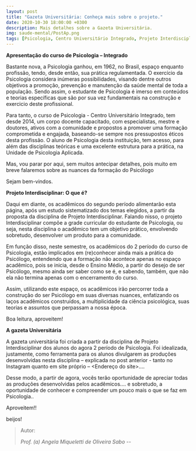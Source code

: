 ```yaml
---
layout: post
title: "Gazeta Universitária: Conheça mais sobre o projeto."
date: 2020-10-30 18:00:00 +0300
description: Mais detalhes sobre a Gazeta Universitária.
img: saude-mental/PostAp.png 
tags: [Psicologia, Centro Universitário Integrado, Projeto Interdisciplinar, Psicólogo, Universidade] 
---
```

**Apresentação do curso de Psicologia – Integrado**

Bastante nova, a Psicologia ganhou, em 1962, no Brasil, espaço enquanto profissão, tendo, desde então, sua prática regulamentada. O exercício da Psicologia considera inúmeras possibilidades, visando dentre outros objetivos a promoção, prevenção e manutenção da saúde mental de toda a população. Sendo assim, o estudante de Psicologia é imerso em conteúdos e teorias específicas que são por sua vez  fundamentais  na construção e exercicio deste profissional.

Para tanto, o curso de Psicologia - Centro Universitário Integrado, tem desde 2014, um corpo docente capacitado, com especialistas, mestre e doutores, ativos com a comunidade e propostos a promover uma formação comprometida e engajada, baseando-se sempre nos pressupostos éticos desta profissão. O aluno de Psicologia desta instituição, tem acesso, para além das disciplinas teóricas e uma excelente estrutura para a prática, na Unidade de Psicologia Aplicada.

Mas, vou parar por aqui, sem muitos antecipar detalhes, pois muito em breve falaremos sobre as nuances  da formação do Psicólogo

Sejam bem-vindos.


**Projeto Interdisciplinar: O que é?**

 Daqui em diante, os acadêmicos do segundo período alimentarão esta página, após um estudo sistematizado dos temas elegidos, a partir da proposta da disciplina de Projeto Interdisciplinar. Falando nisso, o projeto Interdisciplinar compõe a grade curricular do estudante de Psicologia, ou seja, nesta disciplina o acadêmico tem um objetivo prático, envolvendo sobretudo, desenvolver um produto para a comunidade.

Em função disso, neste semestre, os acadêmicos do 2 período do curso de Psicologia, estão implicados em (re)conhecer ainda mais a prática do Psicólogo, entendendo que a formação não acontece apenas no espaço acadêmico, pois se inicia, desde o Ensino Médio, a partir do desejo de ser Psicólogo, mesmo ainda ser saber como se é, e sabendo, também, que não ela não termina apenas com o encerramento do curso.

Assim, utilizando este espaço, os acadêmicos irão percorrer toda a construção do ser Psicólogo em suas diversas nuances, enfatizando os laços acadêmicos construídos, a multiplicidade da ciência psicológica, suas teorias e assuntos que perpassam a nossa época.

Boa leitura, aproveitem!


**A gazeta Universitária**

A gazeta universitária foi criada a partir da disciplina de Projeto Interdisciplinar dos alunos do agora 2 período de Psicologia. Foi  idealizada, justamente, como ferramenta para os alunos divulgarem as produções desenvolvidas nesta disciplina –  explicada no post anterior - tanto no Instagram quanto em site próprio – <Endereço do site>....  

Desse modo, a partir de agora, vocês terão oportunidade de apreciar todas as produções desenvolvidas pelos acadêmicos.... e sobretudo, a oportunidade de conhecer e compreender um pouco mais o que se faz em Psicologia..

Aproveitem!!


beijos!

> Autor:
>
> <cite> Prof. (a) Angela Miqueletti de Oliveira Sabo </cite>
-- 
